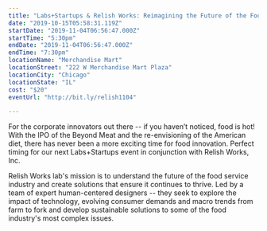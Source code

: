 ```yaml
---
title: "Labs+Startups & Relish Works: Reimagining the Future of the Food Industry"
date: "2019-10-15T05:58:31.119Z"
startDate: "2019-11-04T06:56:47.000Z"
startTime: "5:30pm"
endDate: "2019-11-04T06:56:47.000Z"
endTime: "7:30pm"
locationName: "Merchandise Mart"
locationStreet: "222 W Merchandise Mart Plaza"
locationCity: "Chicago"
locationState: "IL"
cost: "$20"
eventUrl: "http://bit.ly/relish1104"

---
```


For the corporate innovators out there -- if you haven’t noticed, food is hot! With the IPO of the Beyond Meat and the re-envisioning of the American diet, there has never been a more exciting time for food innovation. Perfect timing for our next Labs+Startups event in conjunction with Relish Works, Inc.

Relish Works lab's mission is to understand the future of the food service industry and create solutions that ensure it continues to thrive. Led by a team of expert human-centered designers -- they seek to explore the impact of technology, evolving consumer demands and macro trends from farm to fork and develop sustainable solutions to some of the food industry's most complex issues.

